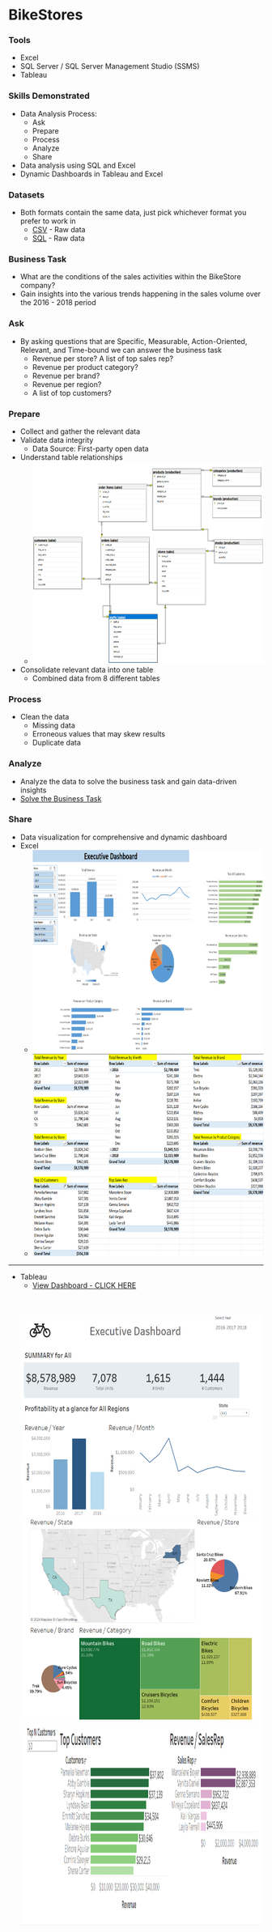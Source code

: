 # BikeStores

### Tools
* Excel
* SQL Server / SQL Server Management Studio (SSMS)
* Tableau

### Skills Demonstrated
* Data Analysis Process:
    * Ask
    * Prepare
    * Process
    * Analyze
    * Share
* Data analysis using SQL and Excel
* Dynamic Dashboards in Tableau and Excel

### Datasets
* Both formats contain the same data, just pick whichever format you prefer to work in
    * [CSV](Data-Source/CSV/) - Raw data
    * [SQL](Data-Source/SQL/) - Raw data

### Business Task
* What are the conditions of the sales activities within the BikeStore company?
* Gain insights into the various trends happening in the sales volume over the 2016 - 2018 period

### Ask
* By asking questions that are Specific, Measurable, Action-Oriented, Relevant, and Time-bound we can answer the business task
    * Revenue per store?
    A list of top sales rep?
    * Revenue per product category?
    * Revenue per brand?
    * Revenue per region?
    * A list of top customers?

### Prepare
* Collect and gather the relevant data
* Validate data integrity
    * Data Source: First-party open data
* Understand table relationships
    * <img src = "img/Database-Diagram.png" width = "650" height = "400">
* Consolidate relevant data into one table
    * Combined data from 8 different tables

### Process
* Clean the data
    * Missing data
    * Erroneous values that may skew results
    * Duplicate data

### Analyze
* Analyze the data to solve the business task and gain data-driven insights
* [Solve the Business Task](Questions-and-Answers.md)

### Share
* Data visualization for comprehensive and dynamic dashboard
* Excel
    * <img src = "img/Dashboard.png" width = "550" height = "400">
    * <img src = "img/KPI.png" width = "550" height = "400">

---

* Tableau
    * [View Dashboard - CLICK HERE](https://public.tableau.com/app/profile/zohair.awan/viz/BikeStores_17193581764380/Dashboard)
    <br>
    <br>
    <br>
    <img src = "img/Tableau-Dashboard-1.png" width = "550" height = "400">
    <img src = "img/Tableau-Dashboard-2.png" width = "550" height = "400">
    <img src = "img/Tableau-Dashboard-3.png" width = "550" height = "400">
